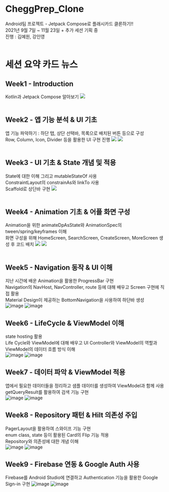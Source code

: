 # CheggPrep_Clone
Android팀 프로젝트 - Jetpack Compose로 플래시카드 클론하기!!  
2021년 9월 7일 ~ 11월 23일 + 추가 세션 기획 중   
진행 : 김예원, 강인영
<br>
<br>

# 세션 요약 카드 뉴스
## Week1 - Introduction  
Kotlin과 Jetpack Compose 알아보기
![](https://images.velog.io/images/kiyoog02/post/0f480c0a-e1c5-46fc-8792-9e1a88835b75/%EA%B7%B8%EB%A6%BC1.png)
<br><br>

## Week2 - 앱 기능 분석 & UI 기초  
앱 기능 파악하기 : 하단 탭, 상단 선택바, 목록으로 배치된 버튼 등으로 구성    
Row, Column, Icon, Divider 등을 활용한 UI 구현 진행
![](https://images.velog.io/images/kiyoog02/post/dd541fbf-ba32-40e0-b91f-6248f2419c06/image.png)
![](https://images.velog.io/images/kiyoog02/post/54ec0f10-38ff-4de0-9ad9-edada123e1ea/image.png)
<br><br>

## Week3 - UI 기초 & State 개념 및 적용  
State에 대한 이해 그리고 mutableStateOf 사용  
ConstraintLayout의 constrainAs와 linkTo 사용  
Scaffold로 상단바 구현
![](https://images.velog.io/images/kiyoog02/post/8cc6dc92-923e-4b6a-a9a6-dac3e1a5cbac/image.png)
<br><br>

## Week4 - Animation 기초 & 어플 화면 구성  
Animation을 위한 animateDpAsState와 AnimationSpec의 tween/spring/keyframes 이해  
화면 구성을 위해 HomeScreen, SearchScreen, CreateScreen, MoreScreen 생성 후 코드 배치
![](https://images.velog.io/images/kiyoog02/post/8097a0c0-7390-4d43-8e13-6921ab1bb917/image.png)
![](https://images.velog.io/images/kiyoog02/post/569c15d3-e0ab-4a17-a794-49ed5715d302/image.png)
<br><br>

## Week5 - Navigation 동작 & UI 이해
지난 시간에 배운 Animation을 활용한 ProgressBar 구현  
Navigation의 NavHost, NavController, route 등에 대해 배우고 Screen 구현에 직접 활용  
Material Design이 제공하는 BottomNavigation을 사용하여 하단바 생성  
![image](https://user-images.githubusercontent.com/52899340/137591864-a2face5f-37a0-4005-92df-ec21e9edeb2c.png)
![image](https://user-images.githubusercontent.com/52899340/137591934-77b81936-b194-42e1-b83e-b631c4c4211c.png)

## Week6 - LifeCycle & ViewModel 이해
state hosting 활용  
Life Cycle와 ViewModel에 대해 배우고 UI Controller와 ViewModel의 역할과 ViewModel의 데이터 흐름 방식 이해  
![image](https://user-images.githubusercontent.com/52899340/148230259-b211cb25-53c1-4d0c-9c77-0ff8069a9c8d.png)
![image](https://user-images.githubusercontent.com/52899340/148230318-c1fb155d-30f9-4dab-928c-3450912be5ce.png)

## Week7 - 데이터 파악 & ViewModel 적용
앱에서 필요한 데이터들을 정리하고 샘플 데이터를 생성하여 ViewModel과 함께 사용  
getQueryResult를 활용하여 검색 기능 구현  
![image](https://user-images.githubusercontent.com/52899340/148231610-8fcdf95b-4726-4d64-8ebe-eb3f5a9da903.png)
![image](https://user-images.githubusercontent.com/52899340/148231658-4fcaf625-5f96-4be3-aa93-6f35bf6896b0.png)

## Week8 - Repository 패턴 & Hilt 의존성 주입
PagerLayout을 활용하여 스와이프 기능 구현  
enum class, state 등이 활용된 Card의 Flip 기능 적용  
Repository와 의존성에 대한 개념 이해  
![image](https://user-images.githubusercontent.com/52899340/148348793-9c1b27ec-afe4-4b63-a29d-0ad444ab19be.png)
![image](https://user-images.githubusercontent.com/52899340/148348912-b682b5ef-e54b-400d-81f0-8fc816708009.png)

## Week9 - Firebase 연동 & Google Auth 사용
Firebase를 Android Studio에 연결하고 Authentication 기능을 활용한 Google Sign-in 구현
![image](https://user-images.githubusercontent.com/52899340/148350354-e113b072-2145-4291-89a9-0c4f1aabad99.png)
![image](https://user-images.githubusercontent.com/52899340/148350420-8ccfa4ab-a186-473d-9d9b-23ef4feff38c.png)


